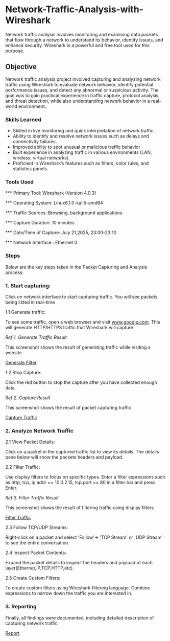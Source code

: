 # Network-Traffic-Analysis-with-Wireshark

Network traffic analysis involves monitoring and examining data packets that flow through a network to understand its behavior, identify issues, and enhance security. Wireshark is a powerful and free tool used for this purpose.

## Objective

Network traffic analysis project involved capturing and analyzing network traffic using Wireshark to evaluate network behavior, identify potential performance issues, and detect any abnormal or suspicious activity. The goal was to gain practical experience in traffic capture, protocol analysis, and threat detection, while also understanding network behavior in a real-world environment..

### Skills Learned

-  Skilled in live monitoring and quick interpretation of network traffic..
-  Ability to identify and resolve network issues such as delays and connectivity failures.
-  Improved ability to spot unusual or malicious traffic behavior
-  Built experience in analyzing traffic in various environments (LAN, wireless, virtual networks).
-  Proficient in Wireshark’s features such as filters, color rules, and statistics panels.


### Tools Used

*** Primary Tool: Wireshark (Version 4.0.3)

*** Operating System: Linux6.1.0-kali5-amd64

*** Traffic Sources: Browsing, background applications

*** Capture Duration: 10 minutes

*** Date/Time of Capture: July 21,2025, 23:00-23:10

*** Network Interface : Ethernet 0

### Steps

Below are the key steps taken in the Packet Capturing and Analysis process:

### 1. Start capturing:

Click on network interface to start capturing traffic. You will see packets being listed in real-time

1.1 Generate traffic:

To see some traffic, open a web browser and visit www.google.com. This will generate HTTP/HTTPS traffic that Wireshark will capture

*Ref 1. Generate Traffic Result*

This screenshot shows the result of generating traffic while visiting a website

 [Generate Filter](https://github.com/Maffypeterp/Network-Traffic-Analysis-with-Wireshark/blob/main/Screenshot%202025-07-22%20045521.png)

1.2 Stop Capture:

Click the red button to stop the capture after you have collected enough data.

*Ref 2. Capture Result*

This screenshot shows the result of packet capturing traffic

[Capture Traffic](https://github.com/Maffypeterp/Network-Traffic-Analysis-with-Wireshark/blob/b621087ce1bf84deefe205753dc1bf5d2ff9706b/Screenshot%202025-07-22%20045617.png) 

### 2. Analyze Network Traffic

2.1 View Packet Details:

Click on a packet in the captured traffic list to view its details. The details pane below will show the packets headers and payload.

2.2 Filter Traffic:

Use display filters to focus on specific types. Enter a filter expressions such as http, tcp, ip.addr == 10.0.2.15, tcp.port == 80 in a filter bar and press Enter.

*Ref 3. Filter Traffic Result*

This screenshot shows the result of filtering traffic using display filters

[Filter Traffic](https://github.com/Maffypeterp/Network-Traffic-Analysis-with-Wireshark/blob/main/Screenshot%202025-07-22%20050653.png)

2.3 Follow TCP/UDP Streams:

Right-click on a packet and select 'Follow'-> 'TCP Stream' or 'UDP Stream' to see the entire conversation.

2.4 Inspect Packet Contents:

Expand the packet details to inspect the headers and payload of each layer(Ethernet,IP,TCP,HTTP,etc).

2.5 Create Custom Filters:

To create custom filters using Wireshark filtering language. Combine expressions to narrow down the traffic you are interested in.

### 3. Reporting

Finally, all findings were documented, including detailed description of capturing network traffic

[Report](https://github.com/Maffypeterp/Network-Traffic-Analysis-with-Wireshark/blob/main/Report.pdf)
